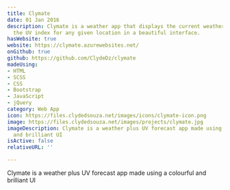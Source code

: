 ```yaml
---
title: Clymate
date: 01 Jan 2016
description: Clymate is a weather app that displays the current weather as well as
  the UV index for any given location in a beautiful interface.
hasWebsite: true
website: https://clymate.azurewebsites.net/
onGithub: true
github: https://github.com/ClydeDz/clymate
madeUsing:
- HTML
- SCSS
- CSS
- Bootstrap
- JavaScript
- jQuery
category: Web App
icon: https://files.clydedsouza.net/images/icons/clymate-icon.png
image: https://files.clydedsouza.net/images/projects/clymate.jpg
imageDescription: Clymate is a weather plus UV forecast app made using a colourful
  and brilliant UI
isActive: false
relativeURL: ''

---
```

Clymate is a weather plus UV forecast app made using a colourful and brilliant UI